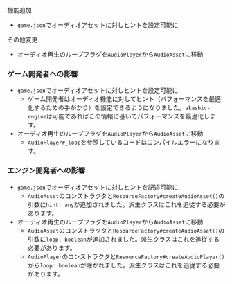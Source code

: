 
機能追加
 * `game.json`でオーディオアセットに対しヒントを設定可能に

その他変更
 * オーディオ再生のループフラグを`AudioPlayer`から`AudioAsset`に移動

### ゲーム開発者への影響
 * `game.json`でオーディオアセットに対しヒントを設定可能に
    * ゲーム開発者はオーディオ機能に対してヒント（パフォーマンスを最適化するための手がかり）を設定できるようになりました。`akashic-engine`は可能であればこの情報に基いてパフォーマンスを最適化します。
 * オーディオ再生のループフラグを`AudioPlayer`から`AudioAsset`に移動
    * `AudioPlayer#_loop`を参照しているコードはコンパイルエラーになります。

### エンジン開発者への影響
 * `game.json`でオーディオアセットに対しヒントを記述可能に
    * `AudioAsset`のコンストラクタと`ResourceFactory#createAudioAsset()`の引数に`hint: any`が追加されました。派生クラスはこれを追従する必要があります。
 * オーディオ再生のループフラグを`AudioPlayer`から`AudioAsset`に移動
    * `AudioAsset`のコンストラクタと`ResourceFactory#createAudioAsset()`の引数に`loop: boolean`が追加されました。派生クラスはこれを追従する必要があります。
    * `AudioPlayer`のコンストラクタと`ResourceFactory#createAudioPlayer()`から`loop: boolean`が除かれました。派生クラスはこれを追従する必要があります。
